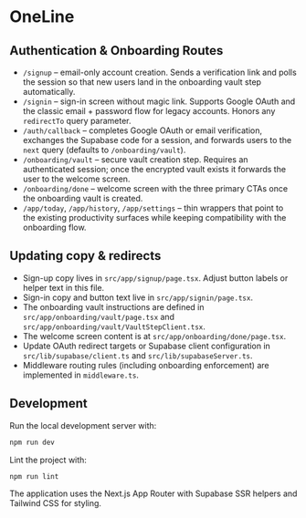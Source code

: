 # OneLine

## Authentication & Onboarding Routes

- `/signup` – email-only account creation. Sends a verification link and polls the session so that new users land in the onboarding vault step automatically.
- `/signin` – sign-in screen without magic link. Supports Google OAuth and the classic email + password flow for legacy accounts. Honors any `redirectTo` query parameter.
- `/auth/callback` – completes Google OAuth or email verification, exchanges the Supabase code for a session, and forwards users to the `next` query (defaults to `/onboarding/vault`).
- `/onboarding/vault` – secure vault creation step. Requires an authenticated session; once the encrypted vault exists it forwards the user to the welcome screen.
- `/onboarding/done` – welcome screen with the three primary CTAs once the onboarding vault is created.
- `/app/today`, `/app/history`, `/app/settings` – thin wrappers that point to the existing productivity surfaces while keeping compatibility with the onboarding flow.

## Updating copy & redirects

- Sign-up copy lives in `src/app/signup/page.tsx`. Adjust button labels or helper text in this file.
- Sign-in copy and button text live in `src/app/signin/page.tsx`.
- The onboarding vault instructions are defined in `src/app/onboarding/vault/page.tsx` and `src/app/onboarding/vault/VaultStepClient.tsx`.
- The welcome screen content is at `src/app/onboarding/done/page.tsx`.
- Update OAuth redirect targets or Supabase client configuration in `src/lib/supabase/client.ts` and `src/lib/supabaseServer.ts`.
- Middleware routing rules (including onboarding enforcement) are implemented in `middleware.ts`.

## Development

Run the local development server with:

```bash
npm run dev
```

Lint the project with:

```bash
npm run lint
```

The application uses the Next.js App Router with Supabase SSR helpers and Tailwind CSS for styling.
